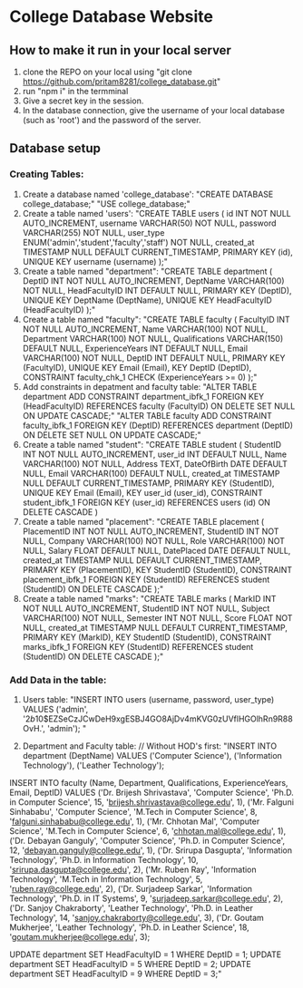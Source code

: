 # College Database Website
## How to make it run in your local server
1. clone the REPO on your local using "git clone https://github.com/pritam8281/college_database.git"
2. run "npm i" in the termminal
3. Give a secret key in the session.
4. In the database connection, give the username of your local database (such as 'root') and the password of the server.
   
## Database setup
### Creating Tables:
1. Create a database named 'college_database': 
    "CREATE DATABASE college_database;"
      "USE college_database;"
2. Create a table named 'users': 
     "CREATE TABLE users (
      id INT NOT NULL AUTO_INCREMENT,
      username VARCHAR(50) NOT NULL,
      password VARCHAR(255) NOT NULL,
      user_type ENUM('admin','student','faculty','staff') NOT NULL,
      created_at TIMESTAMP NULL DEFAULT CURRENT_TIMESTAMP,
      PRIMARY KEY (id),
      UNIQUE KEY username (username) 
    );"
3. Create a table named "department": 
   "CREATE TABLE department (
  DeptID INT NOT NULL AUTO_INCREMENT,
  DeptName VARCHAR(100) NOT NULL,
  HeadFacultyID INT DEFAULT NULL,
  PRIMARY KEY (DeptID),
  UNIQUE KEY DeptName (DeptName),
  UNIQUE KEY HeadFacultyID (HeadFacultyID)
);"
4. Create a table named "faculty": 
   "CREATE TABLE faculty (
  FacultyID INT NOT NULL AUTO_INCREMENT,
  Name VARCHAR(100) NOT NULL,
  Department VARCHAR(100) NOT NULL,
  Qualifications VARCHAR(150) DEFAULT NULL,
  ExperienceYears INT DEFAULT NULL,
  Email VARCHAR(100) NOT NULL,
  DeptID INT DEFAULT NULL,
  PRIMARY KEY (FacultyID),
  UNIQUE KEY Email (Email),
  KEY DeptID (DeptID),
  CONSTRAINT faculty_chk_1 CHECK (ExperienceYears >= 0)
);"
5. Add constraints in depatment and faculty table: 
   "ALTER TABLE department
ADD CONSTRAINT department_ibfk_1
FOREIGN KEY (HeadFacultyID) REFERENCES faculty (FacultyID)
ON DELETE SET NULL
ON UPDATE CASCADE;"
   "ALTER TABLE faculty
ADD CONSTRAINT faculty_ibfk_1
FOREIGN KEY (DeptID) REFERENCES department (DeptID)
ON DELETE SET NULL
ON UPDATE CASCADE;"
6. Create a table named "student": 
   "CREATE TABLE student (
  StudentID INT NOT NULL AUTO_INCREMENT,
  user_id INT DEFAULT NULL,
  Name VARCHAR(100) NOT NULL,
  Address TEXT,
  DateOfBirth DATE DEFAULT NULL,
  Email VARCHAR(100) DEFAULT NULL,
  created_at TIMESTAMP NULL DEFAULT CURRENT_TIMESTAMP,
  PRIMARY KEY (StudentID),
  UNIQUE KEY Email (Email),
  KEY user_id (user_id),
  CONSTRAINT student_ibfk_1 FOREIGN KEY (user_id) REFERENCES users (id)
    ON DELETE CASCADE
)
7. Create a table named "placement":
   "CREATE TABLE placement (
  PlacementID INT NOT NULL AUTO_INCREMENT,
  StudentID INT NOT NULL,
  Company VARCHAR(100) NOT NULL,
  Role VARCHAR(100) NOT NULL,
  Salary FLOAT DEFAULT NULL,
  DatePlaced DATE DEFAULT NULL,
  created_at TIMESTAMP NULL DEFAULT CURRENT_TIMESTAMP,
  PRIMARY KEY (PlacementID),
  KEY StudentID (StudentID),
  CONSTRAINT placement_ibfk_1 FOREIGN KEY (StudentID) REFERENCES student (StudentID)
    ON DELETE CASCADE
);"
8. Create a table named "marks":
   "CREATE TABLE marks (
  MarkID INT NOT NULL AUTO_INCREMENT,
  StudentID INT NOT NULL,
  Subject VARCHAR(100) NOT NULL,
  Semester INT NOT NULL,
  Score FLOAT NOT NULL,
  created_at TIMESTAMP NULL DEFAULT CURRENT_TIMESTAMP,
  PRIMARY KEY (MarkID),
  KEY StudentID (StudentID),
  CONSTRAINT marks_ibfk_1 FOREIGN KEY (StudentID) REFERENCES student (StudentID)
    ON DELETE CASCADE
);"

### Add Data in the table:

1. Users table:
   "INSERT INTO users (username, password, user_type) VALUES
('admin', '$2b$10$EZSeCzJCwDeH9xgESBJ4GO8AjDv4mKVG0zUVflHGOlhRn9R88OvH.', 'admin');
" 

2. Department and Faculty table:
   // Without HOD's first: 
   "INSERT INTO department (DeptName)
VALUES
('Computer Science'),
('Information Technology'),
('Leather Technology');

INSERT INTO faculty (Name, Department, Qualifications, ExperienceYears, Email, DeptID)
VALUES
('Dr. Brijesh Shrivastava', 'Computer Science', 'Ph.D. in Computer Science', 15, 'brijesh.shrivastava@college.edu', 1),
('Mr. Falguni Sinhababu', 'Computer Science', 'M.Tech in Computer Science', 8, 'falguni.sinhababu@college.edu', 1),
('Mr. Chhotan Mal', 'Computer Science', 'M.Tech in Computer Science', 6, 'chhotan.mal@college.edu', 1),
('Dr. Debayan Ganguly', 'Computer Science', 'Ph.D. in Computer Science', 12, 'debayan.ganguly@college.edu', 1),
('Dr. Srirupa Dasgupta', 'Information Technology', 'Ph.D. in Information Technology', 10, 'srirupa.dasgupta@college.edu', 2),
('Mr. Ruben Ray', 'Information Technology', 'M.Tech in Information Technology', 5, 'ruben.ray@college.edu', 2),
('Dr. Surjadeep Sarkar', 'Information Technology', 'Ph.D. in IT Systems', 9, 'surjadeep.sarkar@college.edu', 2),
('Dr. Sanjoy Chakraborty', 'Leather Technology', 'Ph.D. in Leather Technology', 14, 'sanjoy.chakraborty@college.edu', 3),
('Dr. Goutam Mukherjee', 'Leather Technology', 'Ph.D. in Leather Science', 18, 'goutam.mukherjee@college.edu', 3); 

UPDATE department SET HeadFacultyID = 1 WHERE DeptID = 1; 
UPDATE department SET HeadFacultyID = 5 WHERE DeptID = 2;
UPDATE department SET HeadFacultyID = 9 WHERE DeptID = 3;" 


